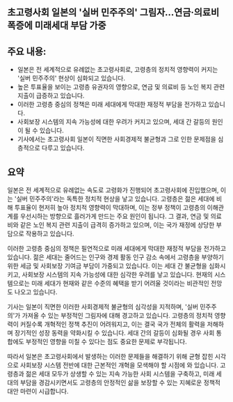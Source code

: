 ## 초고령사회 일본의 '실버 민주주의' 그림자…연금·의료비 폭증에 미래세대 부담 가중

## 주요 내용:
*   일본은 전 세계적으로 유례없는 초고령사회로, 고령층의 정치적 영향력이 커지는 '실버 민주주의' 현상이 심화되고 있습니다.
*   높은 투표율을 보이는 고령층 유권자의 영향으로, 연금 및 의료비 등 노인 복지 관련 지출이 급증하고 있습니다.
*   이러한 고령층 중심의 정책은 미래 세대에게 막대한 재정적 부담을 전가하고 있습니다.
*   사회보장 시스템의 지속 가능성에 대한 우려가 커지고 있으며, 세대 간 갈등의 원인이 될 수 있습니다.
*   기사에서는 초고령사회 일본이 직면한 사회경제적 불균형과 그로 인한 문제점을 심층적으로 다루고 있습니다.

## 요약

일본은 전 세계적으로 유례없는 속도로 고령화가 진행되어 초고령사회에 진입했으며, 이는 '실버 민주주의'라는 독특한 정치적 현상을 낳고 있습니다. 고령층은 젊은 세대에 비해 투표율이 현저히 높아 정치적 영향력이 막대하며, 이는 정부 정책이 고령층의 이해관계를 우선시하는 방향으로 흘러가게 만드는 주요 원인이 됩니다. 그 결과, 연금 및 의료비와 같은 노인 복지 관련 지출이 급격히 증가하고 있으며, 이는 국가 재정에 상당한 부담으로 작용하고 있습니다.

이러한 고령층 중심의 정책은 필연적으로 미래 세대에게 막대한 재정적 부담을 전가하고 있습니다. 젊은 세대는 줄어드는 인구와 경제 활동 인구 감소 속에서 고령층을 부양하기 위한 세금 및 사회보장 기여금 부담이 가중되고 있습니다. 이는 세대 간 불균형을 심화시키고, 사회보장 시스템의 지속 가능성에 대한 심각한 우려를 낳고 있습니다. 현재의 시스템으로는 미래 세대가 현재와 같은 수준의 혜택을 받기 어려울 것이라는 비관적인 전망도 나오고 있습니다.

기사는 일본이 직면한 이러한 사회경제적 불균형의 심각성을 지적하며, '실버 민주주의'가 가져올 수 있는 부정적인 그림자에 대해 경고하고 있습니다. 고령층의 정치적 영향력이 커질수록 개혁적인 정책 추진이 어려워지고, 이는 결국 국가 전체의 활력을 저해하며 장기적인 성장 동력을 약화시킬 수 있습니다. 세대 간의 갈등이 심화될 경우 사회 통합에도 부정적인 영향을 미칠 수 있다는 점도 중요한 문제로 부각됩니다.

따라서 일본은 초고령사회에서 발생하는 이러한 문제들을 해결하기 위해 균형 잡힌 시각으로 사회보장 시스템 전반에 대한 근본적인 개혁을 모색해야 할 시점에 와 있습니다. 고령층과 젊은 세대 모두가 상생할 수 있는 지속 가능한 사회 시스템을 구축하고, 미래 세대의 부담을 경감시키면서도 고령층의 안정적인 삶을 보장할 수 있는 지혜로운 정책적 대안 마련이 시급합니다.
